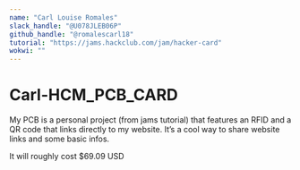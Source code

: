 ```yaml
---
name: "Carl Louise Romales"
slack_handle: "@U078JLEB06P"
github_handle: "@romalescarl18"
tutorial: "https://jams.hackclub.com/jam/hacker-card"
wokwi: ""
---
```


# Carl-HCM_PCB_CARD

My PCB is a personal project (from jams tutorial) that features an RFID and a QR code that links directly to my website. It’s a cool way to share website links and some basic infos.

It will roughly cost $69.09 USD
